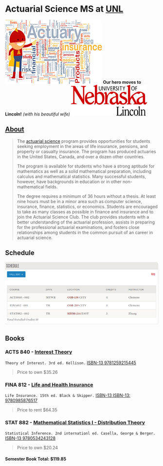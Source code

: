 # Actuarial Science MS at [UNL](http://www.unl.edu/)

![Actuary Hero](https://github.com/Infinite-Actuary/Fall-2017/blob/master/images/Actuary-Hero.jpg?raw=true)
**Our hero moves to Lincoln!** *(with his beautiful wife)*
![UNL logo](https://github.com/Infinite-Actuary/Fall-2017/blob/master/images/UNL-logo.png?raw=true)

## [About](http://www.unl.edu/gradstudies/prospective/programs/ActuarialScience#about)

>The [actuarial science](https://en.wikipedia.org/wiki/Actuarial_science) program provides opportunities for students seeking employment in the areas of life insurance, pensions, and property or casualty insurance. The program has produced actuaries in the United States, Canada, and over a dozen other countries.
>
>The program is available for students who have a strong aptitude for mathematics as well as a solid mathematical preparation, including calculus and mathematical statistics. Many successful students, however, have backgrounds in education or in other non-mathematical fields.
>
>The degree requires a minimum of 36 hours without a thesis. At least nine hours must be in a minor area such as computer science, insurance, finance, statistics, or economics. Students are encouraged to take as many classes as possible in finance and insurance and to join the Actuarial Science Club. The club provides students with a better understanding of the actuarial profession, assists in preparing for the professional actuarial examinations, and fosters close relationships among students in the common pursuit of an career in actuarial science.

## Schedule

![Fall 2017 schedule](https://github.com/Infinite-Actuary/Fall-2017/blob/master/images/Fall-2017-schedule.png?raw=true)

## Books

### ACTS 840 - [Interest Theory](https://bulletin.unl.edu/courses/ACTS/840)
`Theory of Interest. 3rd ed. Kellison.` [ISBN-13 9781259215445](https://www.amazon.com/s/field-keywords=9780073382449)

>Price to own $35.26

### FINA 812 - [Life and Health Insurance](https://bulletin.unl.edu/courses/FINA/412)

`Life Insurance. 15th ed. Black & Skipper.` [ISBN-13 ISBN-13: 9780985876517](https://www.amazon.com/s/field-keywords=9780985876517)

>Price to rent $64.35

### STAT 882 - [Mathematical Statistics I - Distribution Theory](https://bulletin.unl.edu/courses/STAT/882)

`Statistical Inference. 2nd internationl ed. Casella, George & Berger.` [ISBN-13 9780534243128](https://www.amazon.com/s/field-keywords=9780534243128)

>Price to own $20.24

#### Semester Book Total: $119.85
